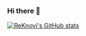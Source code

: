 ### Hi there 👋

<!--
**ReKnovi/ReKnovi** is a ✨ _special_ ✨ repository because its `README.md` (this file) appears on your GitHub profile.

Here are some ideas to get you started:

- 🔭 I’m currently working on ...
- 🌱 I’m currently learning ...
- 👯 I’m looking to collaborate on ...
- 🤔 I’m looking for help with ...
- 💬 Ask me about ...
- 📫 How to reach me: ...
- 😄 Pronouns: ...
- ⚡ Fun fact: ...
-->
[![ReKnovi's GitHub stats](https://github-readme-stats.vercel.app/api?username=ReKnovi)](https://github.com/ReKnovi/github-readme-stats)
